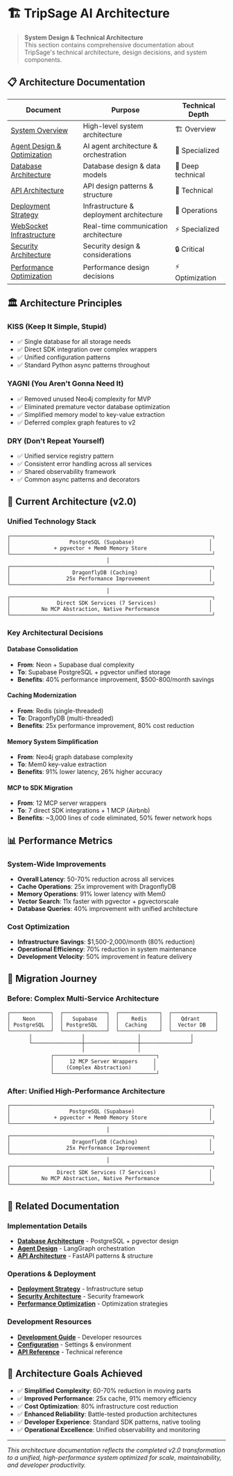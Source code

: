 # 🏗️ TripSage AI Architecture

> **System Design & Technical Architecture**  
> This section contains comprehensive documentation about TripSage's technical architecture, design decisions, and system components.

## 📋 Architecture Documentation

| Document | Purpose | Technical Depth |
|----------|---------|-----------------|
| [System Overview](SYSTEM_OVERVIEW.md) | High-level system architecture | 🏗️ Overview |
| [Agent Design & Optimization](AGENT_DESIGN_AND_OPTIMIZATION.md) | AI agent architecture & orchestration | 🤖 Specialized |
| [Database Architecture](DATABASE_ARCHITECTURE.md) | Database design & data models | 💾 Deep technical |
| [API Architecture](API_ARCHITECTURE.md) | API design patterns & structure | 🔌 Technical |
| [Deployment Strategy](DEPLOYMENT_STRATEGY.md) | Infrastructure & deployment architecture | 🚀 Operations |
| [WebSocket Infrastructure](WEBSOCKET_INFRASTRUCTURE.md) | Real-time communication architecture | ⚡ Specialized |
| [Security Architecture](SECURITY_ARCHITECTURE.md) | Security design & considerations | 🔒 Critical |
| [Performance Optimization](PERFORMANCE_OPTIMIZATION.md) | Performance design decisions | ⚡ Optimization |

## 🏛️ Architecture Principles

### **KISS (Keep It Simple, Stupid)**
- ✅ Single database for all storage needs
- ✅ Direct SDK integration over complex wrappers
- ✅ Unified configuration patterns
- ✅ Standard Python async patterns throughout

### **YAGNI (You Aren't Gonna Need It)**
- ✅ Removed unused Neo4j complexity for MVP
- ✅ Eliminated premature vector database optimization
- ✅ Simplified memory model to key-value extraction
- ✅ Deferred complex graph features to v2

### **DRY (Don't Repeat Yourself)**
- ✅ Unified service registry pattern
- ✅ Consistent error handling across all services
- ✅ Shared observability framework
- ✅ Common async patterns and decorators

## 🔧 Current Architecture (v2.0)

### **Unified Technology Stack**
```
┌─────────────────────────────────────────────────────────────────┐
│                   PostgreSQL (Supabase)                        │
│              + pgvector + Mem0 Memory Store                    │
└─────────────────────────────────────────────────────────────────┘
                                │
┌─────────────────────────────────────────────────────────────────┐
│                    DragonflyDB (Caching)                       │
│                  25x Performance Improvement                   │
└─────────────────────────────────────────────────────────────────┘
                                │
┌─────────────────────────────────────────────────────────────────┐
│               Direct SDK Services (7 Services)                 │
│          No MCP Abstraction, Native Performance                │
└─────────────────────────────────────────────────────────────────┘
```

### **Key Architectural Decisions**

#### **Database Consolidation**
- **From**: Neon + Supabase dual complexity
- **To**: Supabase PostgreSQL + pgvector unified storage
- **Benefits**: 40% performance improvement, $500-800/month savings

#### **Caching Modernization**
- **From**: Redis (single-threaded)
- **To**: DragonflyDB (multi-threaded)
- **Benefits**: 25x performance improvement, 80% cost reduction

#### **Memory System Simplification**
- **From**: Neo4j graph database complexity
- **To**: Mem0 key-value extraction
- **Benefits**: 91% lower latency, 26% higher accuracy

#### **MCP to SDK Migration**
- **From**: 12 MCP server wrappers
- **To**: 7 direct SDK integrations + 1 MCP (Airbnb)
- **Benefits**: ~3,000 lines of code eliminated, 50% fewer network hops

## 📊 Performance Metrics

### **System-Wide Improvements**
- **Overall Latency**: 50-70% reduction across all services
- **Cache Operations**: 25x improvement with DragonflyDB
- **Memory Operations**: 91% lower latency with Mem0
- **Vector Search**: 11x faster with pgvector + pgvectorscale
- **Database Queries**: 40% improvement with unified architecture

### **Cost Optimization**
- **Infrastructure Savings**: $1,500-2,000/month (80% reduction)
- **Operational Efficiency**: 70% reduction in system maintenance
- **Development Velocity**: 50% improvement in feature delivery

## 🔄 Migration Journey

### **Before: Complex Multi-Service Architecture**
```
┌─────────────┐  ┌──────────────┐  ┌─────────────┐  ┌──────────────┐
│    Neon     │  │   Supabase   │  │    Redis    │  │   Qdrant     │
│ PostgreSQL  │  │ PostgreSQL   │  │  Caching    │  │  Vector DB   │
└─────────────┘  └──────────────┘  └─────────────┘  └──────────────┘
       │                │                 │                │
       └────────────────┼─────────────────┼────────────────┘
                        │                 │
              ┌─────────────────────────────────┐
              │     12 MCP Server Wrappers     │
              │    (Complex Abstraction)       │
              └─────────────────────────────────┘
```

### **After: Unified High-Performance Architecture**
```
┌─────────────────────────────────────────────────────────────────┐
│                   PostgreSQL (Supabase)                        │
│              + pgvector + Mem0 Memory Store                    │
└─────────────────────────────────────────────────────────────────┘
                                │
┌─────────────────────────────────────────────────────────────────┐
│                    DragonflyDB (Caching)                       │
│                  25x Performance Improvement                   │
└─────────────────────────────────────────────────────────────────┘
                                │
┌─────────────────────────────────────────────────────────────────┐
│               Direct SDK Services (7 Services)                 │
│          No MCP Abstraction, Native Performance                │
└─────────────────────────────────────────────────────────────────┘
```

## 🔗 Related Documentation

### **Implementation Details**
- **[Database Architecture](DATABASE_ARCHITECTURE.md)** - PostgreSQL + pgvector design
- **[Agent Design](AGENT_DESIGN_AND_OPTIMIZATION.md)** - LangGraph orchestration
- **[API Architecture](API_ARCHITECTURE.md)** - FastAPI patterns & structure

### **Operations & Deployment**
- **[Deployment Strategy](DEPLOYMENT_STRATEGY.md)** - Infrastructure setup
- **[Security Architecture](SECURITY_ARCHITECTURE.md)** - Security framework
- **[Performance Optimization](PERFORMANCE_OPTIMIZATION.md)** - Optimization strategies

### **Development Resources**
- **[Development Guide](../04_DEVELOPMENT_GUIDE/README.md)** - Developer resources
- **[Configuration](../07_CONFIGURATION/README.md)** - Settings & environment
- **[API Reference](../06_API_REFERENCE/README.md)** - Technical reference

## 🎯 Architecture Goals Achieved

- ✅ **Simplified Complexity**: 60-70% reduction in moving parts
- ✅ **Improved Performance**: 25x cache, 91% memory efficiency
- ✅ **Cost Optimization**: 80% infrastructure cost reduction
- ✅ **Enhanced Reliability**: Battle-tested production architectures
- ✅ **Developer Experience**: Standard SDK patterns, native tooling
- ✅ **Operational Excellence**: Unified observability and monitoring

---

*This architecture documentation reflects the completed v2.0 transformation to a unified, high-performance system optimized for scale, maintainability, and developer productivity.*